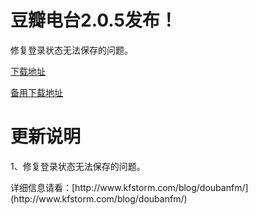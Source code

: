 # 豆瓣电台2.0.5发布！

修复登录状态无法保存的问题。

[下载地址](http://doubanfmcloud-client.stor.sinaapp.com/DoubanFMSetup_2.0.5.exe)  <p>[备用下载地址](http://dl.dbank.com/c0akqc5hmc)  <h1>更新说明</h1> <p>1、修复登录状态无法保存的问题。

 <p>详细信息请看：[http://www.kfstorm.com/blog/doubanfm/](http://www.kfstorm.com/blog/doubanfm/)
